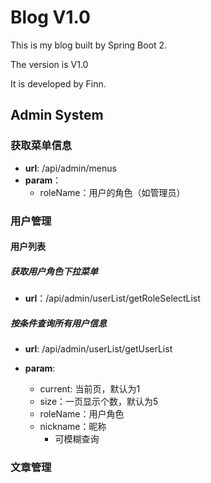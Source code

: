 # Blog V1.0

This is my blog built by Spring Boot 2.

The version is V1.0

It is developed by Finn.



## Admin System

### 获取菜单信息

- **url**: /api/admin/menus
- **param**：
  - roleName：用户的角色（如管理员）

### 用户管理

#### 用户列表

##### 获取用户角色下拉菜单

- **url**：/api/admin/userList/getRoleSelectList

##### 按条件查询所有用户信息

- **url**: /api/admin/userList/getUserList

- **param**: 
  - current: 当前页，默认为1
  - size：一页显示个数，默认为5
  - roleName：用户角色
  - nickname：昵称
    - 可模糊查询



### 文章管理

